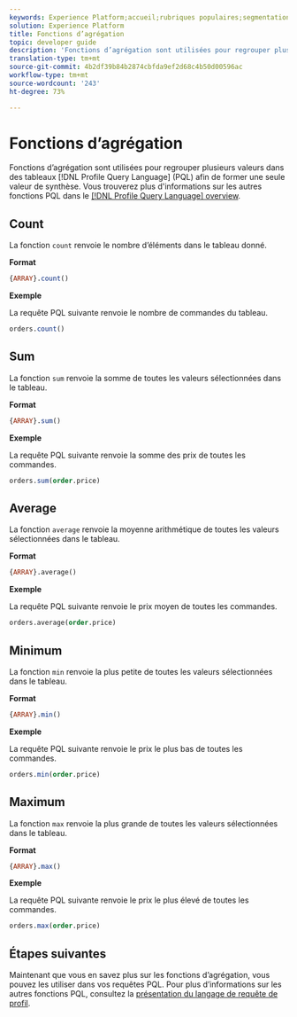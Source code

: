 ```yaml
---
keywords: Experience Platform;accueil;rubriques populaires;segmentation;Segmentation;Segmentation Service;pql;PQL;Profil Requête Language;agrégation fonctions;agrégation;
solution: Experience Platform
title: Fonctions d’agrégation
topic: developer guide
description: 'Fonctions d’agrégation sont utilisées pour regrouper plusieurs valeurs dans des tableaux PQL (Profil Requête Language) afin de former une seule valeur de synthèse. '
translation-type: tm+mt
source-git-commit: 4b2df39b84b2874cbfda9ef2d68c4b50d00596ac
workflow-type: tm+mt
source-wordcount: '243'
ht-degree: 73%

---
```



# Fonctions d’agrégation

Fonctions d’agrégation sont utilisées pour regrouper plusieurs valeurs dans des tableaux [!DNL Profile Query Language] (PQL) afin de former une seule valeur de synthèse. Vous trouverez plus d&#39;informations sur les autres fonctions PQL dans le [[!DNL Profile Query Language] overview](./overview.md).

## Count

La fonction `count` renvoie le nombre d’éléments dans le tableau donné.

**Format**

```sql
{ARRAY}.count()
```

**Exemple**

La requête PQL suivante renvoie le nombre de commandes du tableau.

```sql
orders.count()
```

## Sum

La fonction `sum` renvoie la somme de toutes les valeurs sélectionnées dans le tableau.

**Format**

```sql
{ARRAY}.sum()
```

**Exemple**

La requête PQL suivante renvoie la somme des prix de toutes les commandes.

```sql
orders.sum(order.price)
```

## Average

La fonction `average` renvoie la moyenne arithmétique de toutes les valeurs sélectionnées dans le tableau.

**Format**

```sql
{ARRAY}.average()
```

**Exemple**

La requête PQL suivante renvoie le prix moyen de toutes les commandes.

```sql
orders.average(order.price)
```

## Minimum

La fonction `min` renvoie la plus petite de toutes les valeurs sélectionnées dans le tableau.

**Format**

```sql
{ARRAY}.min()
```

**Exemple**

La requête PQL suivante renvoie le prix le plus bas de toutes les commandes.

```sql
orders.min(order.price)
```

## Maximum

La fonction `max` renvoie la plus grande de toutes les valeurs sélectionnées dans le tableau.

**Format**

```sql
{ARRAY}.max()
```

**Exemple**

La requête PQL suivante renvoie le prix le plus élevé de toutes les commandes.

```sql
orders.max(order.price)
```

## Étapes suivantes

Maintenant que vous en savez plus sur les fonctions d’agrégation, vous pouvez les utiliser dans vos requêtes PQL. Pour plus d’informations sur les autres fonctions PQL, consultez la [présentation du langage de requête de profil](./overview.md).
